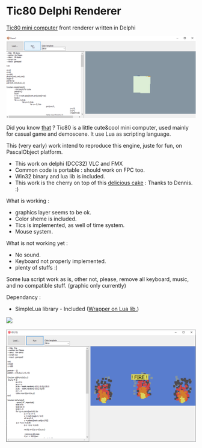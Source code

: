 # Tic80 Delphi Renderer
 [Tic80 mini computer](https://tic80.com/) front renderer written in Delphi

![](./assets/TI80DelphiVCL.gif)

Did you know [that](https://tic80.com/) ? Tic80 is a little cute&cool mini computer, used mainly for casual game and demoscene. It use Lua as scripting language.

This (very early) work intend to reproduce this engine, juste for fun, on PascalObject platform.

- This work on delphi (DCC32) VLC and FMX
- Common code is portable : should work on FPC too.
- Win32 binary and lua lib is included.
- This work is the cherry on top of this [delicious cake](https://github.com/Dennis1000/verysimplelua) : Thanks to Dennis. :)

What is working : 

- graphics layer seems to be ok.
- Color sheme is included.
- Tics is implemented, as well of time system.
- Mouse system.

What is not working yet : 

- No sound.
- Keyboard not properly implemented.
- plenty of stuffs :)

Some lua script work as is, other not, please, remove all keyboard, music, and no compatible stuff. (graphic only currently)

Dependancy : 
 
- SimpleLua library - Included ([Wrapper on Lua lib.](https://github.com/Dennis1000/verysimplelua)) 

![](./assets/TI80DelphiFMX.gif)

![](./assets/Ti80VCLFire.png)
